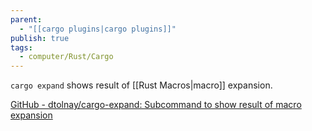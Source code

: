 ```yaml
---
parent:
  - "[[cargo plugins|cargo plugins]]"
publish: true
tags:
  - computer/Rust/Cargo
---
```


`cargo expand` shows result of [[Rust Macros|macro]] expansion.

[GitHub - dtolnay/cargo-expand: Subcommand to show result of macro expansion](https://github.com/dtolnay/cargo-expand)